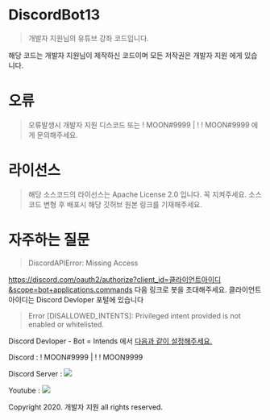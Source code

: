 
# DiscordBot13
 > 개발자 지원님의 유튜브 강좌 코드입니다.

해당 코드는 개발자 지원님이 제작하신 코드이며 모든 저작권은 개발자 지원 에게 있습니다.

# 오류
> 오류발생시 개발자 지원 디스코드 또는 ! MOON#9999 | ! ! MOON#9999 에게 문의해주세요.

# 라이선스
> 해당 소스코드의 라이선스는 Apache License 2.0 입니다. 꼭 지켜주세요.
> 소스코드 변형 후 배포시 해당 깃허브 원본 링크를 기재해주세요.

# 자주하는 질문
> DiscordAPIError: Missing Access 

https://discord.com/oauth2/authorize?client_id=클라이언트아이디&scope=bot+applications.commands 다음 링크로 봇을 초대해주세요. 클라이언트 아이디는 Discord Devloper 포털에 있습니다

> Error [DISALLOWED_INTENTS]: Privileged intent provided is not enabled or whitelisted.

Discord Devloper - Bot = Intends 에서 [다음과 같이 설정해주세요.](https://cdn.discordapp.com/attachments/874176721681801237/874194220456509450/unknown.png)

Discord : ! MOON#9999 | ! ! MOON9999

Discord Server : <a href="https://discord.gg/bmceBj6nH9" target="_blank"><img src="https://img.shields.io/badge/Discord-5865F2?style=flat-square&logo=Discord&logoColor=white"/></a>

Youtube : <a href="https://www.youtube.com/channel/UC2MxX4JxXv24o3Uc5z93RIA" target="_blank"><img src="https://img.shields.io/badge/Youtube-Youtube-red"/></a>

Copyright 2020. 개발자 지원 all rights reserved.
